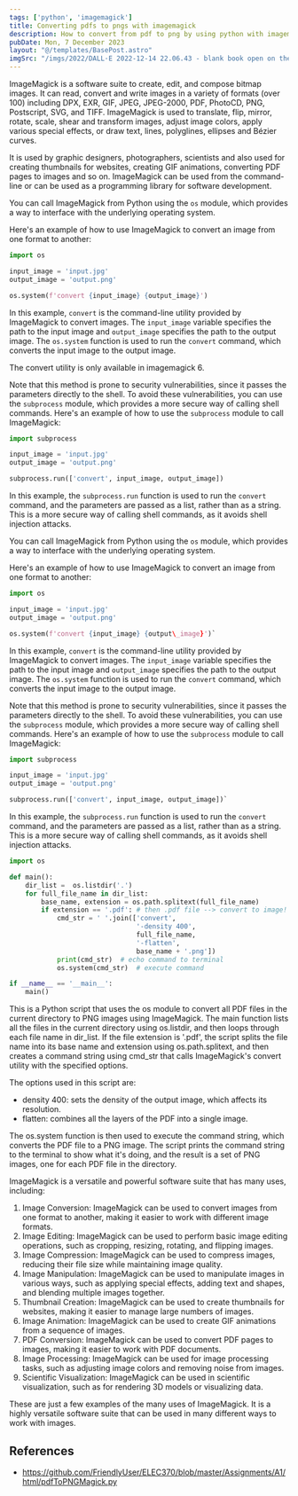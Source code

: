```yaml
---
tags: ['python', 'imagemagick']
title: Converting pdfs to pngs with imagemagick
description: How to convert from pdf to png by using python with imagemagick.
pubDate: Mon, 7 December 2023
layout: "@/templates/BasePost.astro"
imgSrc: "/imgs/2022/DALL·E 2022-12-14 22.06.43 - blank book open on the coffee table.png"
---
```

ImageMagick is a software suite to create, edit, and compose bitmap images. It can read, convert and write images in a variety of formats (over 100) including DPX, EXR, GIF, JPEG, JPEG-2000, PDF, PhotoCD, PNG, Postscript, SVG, and TIFF. ImageMagick is used to translate, flip, mirror, rotate, scale, shear and transform images, adjust image colors, apply various special effects, or draw text, lines, polyglines, ellipses and Bézier curves.

It is used by graphic designers, photographers, scientists and also used for creating thumbnails for websites, creating GIF animations, converting PDF pages to images and so on. ImageMagick can be used from the command-line or can be used as a programming library for software development.


You can call ImageMagick from Python using the `os` module, which provides a way to interface with the underlying operating system.

Here's an example of how to use ImageMagick to convert an image from one format to another:


```python
import os

input_image = 'input.jpg'
output_image = 'output.png'

os.system(f'convert {input_image} {output_image}')
```
In this example, `convert` is the command-line utility provided by ImageMagick to convert images. The `input_image` variable specifies the path to the input image and `output_image` specifies the path to the output image. The `os.system` function is used to run the `convert` command, which converts the input image to the output image.

The convert utility is only available in imagemagick 6.

Note that this method is prone to security vulnerabilities, since it passes the parameters directly to the shell. To avoid these vulnerabilities, you can use the `subprocess` module, which provides a more secure way of calling shell commands. Here's an example of how to use the `subprocess` module to call ImageMagick:


```python
import subprocess

input_image = 'input.jpg'
output_image = 'output.png'

subprocess.run(['convert', input_image, output_image])
```
In this example, the `subprocess.run` function is used to run the `convert` command, and the parameters are passed as a list, rather than as a string. This is a more secure way of calling shell commands, as it avoids shell injection attacks.


You can call ImageMagick from Python using the `os` module, which provides a way to interface with the underlying operating system.

Here's an example of how to use ImageMagick to convert an image from one format to another:


```python
import os

input_image = 'input.jpg'
output_image = 'output.png'

os.system(f'convert {input_image} {output\_image}')`
```
In this example, `convert` is the command-line utility provided by ImageMagick to convert images. The `input_image` variable specifies the path to the input image and `output_image` specifies the path to the output image. The `os.system` function is used to run the `convert` command, which converts the input image to the output image.

Note that this method is prone to security vulnerabilities, since it passes the parameters directly to the shell. To avoid these vulnerabilities, you can use the `subprocess` module, which provides a more secure way of calling shell commands. Here's an example of how to use the `subprocess` module to call ImageMagick:


```python
import subprocess

input_image = 'input.jpg'
output_image = 'output.png'

subprocess.run(['convert', input_image, output_image])`
```
In this example, the `subprocess.run` function is used to run the `convert` command, and the parameters are passed as a list, rather than as a string. This is a more secure way of calling shell commands, as it avoids shell injection attacks.


```python
import os

def main():
    dir_list =  os.listdir('.')
    for full_file_name in dir_list:
        base_name, extension = os.path.splitext(full_file_name)
        if extension == '.pdf': # then .pdf file --> convert to image!
            cmd_str = ' '.join(['convert',
                                '-density 400',
                                full_file_name,
                                '-flatten',
                                base_name + '.png'])
            print(cmd_str)  # echo command to terminal
            os.system(cmd_str)  # execute command

if __name__ == '__main__':
    main()
```

This is a Python script that uses the os module to convert all PDF files in the current directory to PNG images using ImageMagick. The main function lists all the files in the current directory using os.listdir, and then loops through each file name in dir_list. If the file extension is '.pdf', the script splits the file name into its base name and extension using os.path.splitext, and then creates a command string using cmd_str that calls ImageMagick's convert utility with the specified options.

The options used in this script are:

- density 400: sets the density of the output image, which affects its resolution.
- flatten: combines all the layers of the PDF into a single image.

The os.system function is then used to execute the command string, which converts the PDF file to a PNG image. The script prints the command string to the terminal to show what it's doing, and the result is a set of PNG images, one for each PDF file in the directory.

ImageMagick is a versatile and powerful software suite that has many uses, including:

1. Image Conversion: ImageMagick can be used to convert images from one format to another, making it easier to work with different image formats.
2. Image Editing: ImageMagick can be used to perform basic image editing operations, such as cropping, resizing, rotating, and flipping images.
3. Image Compression: ImageMagick can be used to compress images, reducing their file size while maintaining image quality.
4. Image Manipulation: ImageMagick can be used to manipulate images in various ways, such as applying special effects, adding text and shapes, and blending multiple images together.
5. Thumbnail Creation: ImageMagick can be used to create thumbnails for websites, making it easier to manage large numbers of images.
6. Image Animation: ImageMagick can be used to create GIF animations from a sequence of images.
7. PDF Conversion: ImageMagick can be used to convert PDF pages to images, making it easier to work with PDF documents.
8. Image Processing: ImageMagick can be used for image processing tasks, such as adjusting image colors and removing noise from images.
9. Scientific Visualization: ImageMagick can be used in scientific visualization, such as for rendering 3D models or visualizing data.

These are just a few examples of the many uses of ImageMagick. It is a highly versatile software suite that can be used in many different ways to work with images.


## References
- https://github.com/FriendlyUser/ELEC370/blob/master/Assignments/A1/html/pdfToPNGMagick.py
